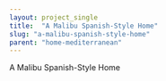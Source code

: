 ```yaml
---
layout: project_single
title:  "A Malibu Spanish-Style Home"
slug: "a-malibu-spanish-style-home"
parent: "home-mediterranean"
---
```

A Malibu Spanish-Style Home